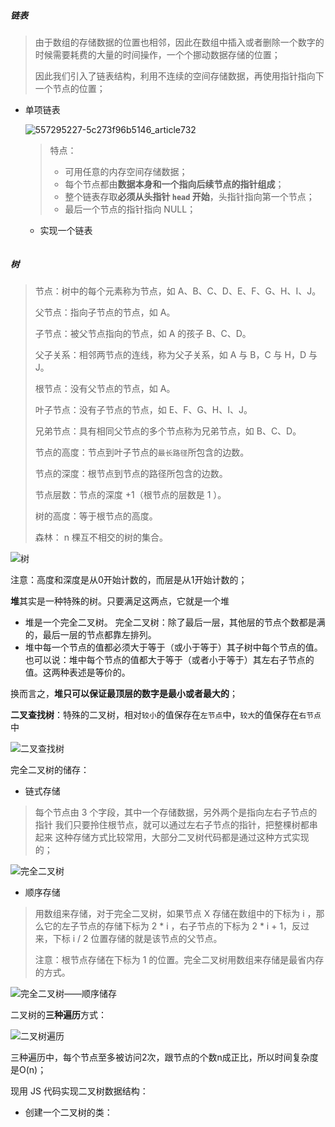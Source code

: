 ##### 链表

> 由于数组的存储数据的位置也相邻，因此在数组中插入或者删除一个数字的时候需要耗费的大量的时间操作，一个个挪动数据存储的位置；
>
> 因此我们引入了链表结构，利用不连续的空间存储数据，再使用指针指向下一个节点的位置；



- 单项链表

  ![557295227-5c273f96b5146_article732](557295227-5c273f96b5146_article732.png)

  >特点：
  >
  >- 可用任意的内存空间存储数据；
  >- 每个节点都由**数据本身和一个指向后续节点的指针组成**；
  >- 整个链表存取**必须从头指针 `head` 开始**，头指针指向第一个节点；
  >- 最后一个节点的指针指向 NULL；

  

  - 实现一个链表

    ````js
    
    ````
    
    
    

##### 树

>节点：树中的每个元素称为节点，如 A、B、C、D、E、F、G、H、I、J。
>
>父节点：指向子节点的节点，如 A。
>
>子节点：被父节点指向的节点，如 A 的孩子 B、C、D。
>
>父子关系：相邻两节点的连线，称为父子关系，如 A 与 B，C 与 H，D 与 J。
>
>根节点：没有父节点的节点，如 A。
>
>叶子节点：没有子节点的节点，如 E、F、G、H、I、J。
>
>兄弟节点：具有相同父节点的多个节点称为兄弟节点，如 B、C、D。
>
>节点的高度：节点到叶子节点的`最长路径`所包含的边数。
>
>节点的深度：根节点到节点的路径所包含的边数。
>
>节点层数：节点的深度 +1（根节点的层数是 1 ）。
>
>树的高度：等于根节点的高度。
>
>森林： n 棵互不相交的树的集合。

![树](树.png)

注意：高度和深度是从0开始计数的，而层是从1开始计数的；



**堆**其实是一种特殊的树。只要满足这两点，它就是一个堆

- 堆是一个完全二叉树。
  完全二叉树：除了最后一层，其他层的节点个数都是满的，最后一层的节点都靠左排列。
- 堆中每一个节点的值都必须大于等于（或小于等于）其子树中每个节点的值。
  也可以说：堆中每个节点的值都大于等于（或者小于等于）其左右子节点的值。这两种表述是等价的。

换而言之，**堆只可以保证最顶层的数字是最小或者最大的**；



**二叉查找树**：特殊的二叉树，相对`较小`的值保存在`左节点`中，`较大`的值保存在`右节点`中

![二叉查找树](二叉查找树-1618762039554.png)

完全二叉树的储存：

- 链式存储

> 每个节点由 3 个字段，其中一个存储数据，另外两个是指向左右子节点的指针
> 我们只要拎住根节点，就可以通过左右子节点的指针，把整棵树都串起来
> 这种存储方式比较常用，大部分二叉树代码都是通过这种方式实现的；

![完全二叉树](完全二叉树.png)



- 顺序存储

> 用数组来存储，对于完全二叉树，如果节点 X 存储在数组中的下标为 i ，那么它的左子节点的存储下标为 2 * i ，右子节点的下标为 2 * i + 1，反过来，下标 i / 2 位置存储的就是该节点的父节点。
>
> 注意：根节点存储在下标为 1 的位置。完全二叉树用数组来存储是最省内存的方式。

![完全二叉树——顺序储存](完全二叉树——顺序储存-1618763076699.png)



二叉树的**三种遍历**方式：

![二叉树遍历](二叉树遍历.png)

三种遍历中，每个节点至多被访问2次，跟节点的个数n成正比，所以时间复杂度是O(n)；



现用 JS 代码实现二叉树数据结构：

- 创建一个二叉树的类：

    ```js

    ```




